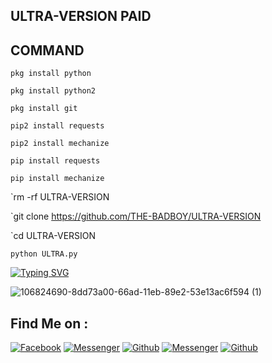 




## ULTRA-VERSION PAID
## COMMAND
`pkg install python`

`pkg install python2`

`pkg install git`

`pip2 install requests`

`pip2 install mechanize`

`pip install requests`

`pip install mechanize`

`rm -rf ULTRA-VERSION

`git clone https://github.com/THE-BADBOY/ULTRA-VERSION

`cd ULTRA-VERSION

`python ULTRA.py`

[![Typing SVG](https://readme-typing-svg.herokuapp.com?color=%23F70B10&size=27&lines=+Assalamu+Alaikum+;++It's+Not+Only+Just+Name+,;It's+A+Brand+FB-KING+,,;Thank+You+Everyone+LvuAll)](https://git.io/typing-svg)

![106824690-8dd73a00-66ad-11eb-89e2-53e13ac6f594 (1)](https://user-images.githubusercontent.com/79738922/150628863-e161ecb3-06fe-4656-be20-9122ed533309.gif)

## Find Me on :

[![Facebook](https://img.shields.io/badge/Facebook-green?style=for-the-badge&logo=facebook)](https://www.facebook.com/profile.php?id=100088592423384)
[![Messenger](https://img.shields.io/badge/Chat-Messenger-blue?style=for-the-badge&logo=messenger)](https://m.me/profile.php?id=100088592423384)
[![Github](https://img.shields.io/badge/Github-FB-KINGgreen?style=for-the-badge&logo=github)](https://fb.com/profile.php?id=100088592423384)
[![Messenger](https://img.shields.io/badge/Chat-Messenger-blue?style=for-the-badge&logo=messenger)](https://m.me/profile.php?id=100088592423384)
[![Github](https://img.shields.io/badge/Github-FB-KINGgreen?style=for-the-badge&logo=github)](https://github.com/THE-BADBOY)
